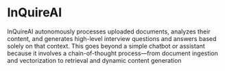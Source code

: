 # InQuireAI
InQuireAI autonomously processes uploaded documents, analyzes their content, and generates high-level interview questions and answers based solely on that context. This goes beyond a simple chatbot or assistant because it involves a chain-of-thought process—from document ingestion and vectorization to retrieval and dynamic content generation
